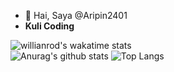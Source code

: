 - 👋 Hai, Saya @Aripin2401
- <b>Kuli Coding</b>
 
 ![willianrod's wakatime stats](https://github-readme-stats.vercel.app/api/wakatime?username=aripin2401)<br/>
 ![Anurag's github stats](https://github-readme-stats.vercel.app/api?username=aripin2401&theme=tokyonight&show_icons=true&theme=radical&theme=tokyonight)
 ![Top Langs](https://github-readme-stats.vercel.app/api/top-langs/?username=aripin2401&layout=compact&theme=tokyonight)
